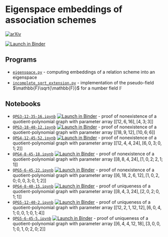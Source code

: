 # Eigenspace embeddings of association schemes

[![arXiv](https://img.shields.io/badge/arXiv-2504.08733-b31b1b.svg)](https://arxiv.org/abs/2504.08733)

[![Launch in Binder](https://mybinder.org/badge.svg)](https://mybinder.org/v2/gh/jaanos/eigenspace-embeddings/main)

## Programs

* [`eigenspace.py`](eigenspace.py) - computing embeddings of a relation scheme into an eigenspace
* [`incomplete_sqrt_extension.py`](incomplete_sqrt_extension.py) - implementation of the pseudo-field $\mathbb{F}\sqrt{\mathbb{F}}$ for a number field $\mathbb{F}$

## Notebooks

* [`QPG3-12-35-16.ipynb`](QPG3-12-35-16.ipynb) [![Launch in Binder](https://mybinder.org/badge.svg)](https://mybinder.org/v2/gh/jaanos/eigenspace-embeddings/main?labpath=QPG3-12-35-16.ipynb) - proof of nonexistence of a quotient-polynomial graph with parameter array $[[12, 6, 16], [4, 3; 3]]$
* [`QPG3-18-40-12.ipynb`](QPG3-18-40-12.ipynb) [![Launch in Binder](https://mybinder.org/badge.svg)](https://mybinder.org/v2/gh/jaanos/eigenspace-embeddings/main?labpath=QPG3-18-40-12.ipynb) - proof of nonexistence of a quotient-polynomial graph with parameter array $[[18, 9, 12], [10, 6; 6]]$
* [`QPG4-12-45-52.ipynb`](QPG4-12-45-52.ipynb) [![Launch in Binder](https://mybinder.org/badge.svg)](https://mybinder.org/v2/gh/jaanos/eigenspace-embeddings/main?labpath=QPG4-12-45-52.ipynb) - proof of nonexistence of a quotient-polynomial graph with parameter array $[[12, 4, 4, 24], [6, 0, 3; 0, 1; 2]]$
* [`QPG4-8-45-18.ipynb`](QPG4-8-45-18.ipynb) [![Launch in Binder](https://mybinder.org/badge.svg)](https://mybinder.org/v2/gh/jaanos/eigenspace-embeddings/main?labpath=QPG4-8-45-18.ipynb) - proof of nonexistence of a quotient-polynomial graph with parameter array $[[8, 8, 4, 24], [1, 0, 2; 2, 1; 1]]$
* [`QPG5-6-45-22.ipynb`](QPG5-6-45-22.ipynb) [![Launch in Binder](https://mybinder.org/badge.svg)](https://mybinder.org/v2/gh/jaanos/eigenspace-embeddings/main?labpath=QPG5-6-45-22.ipynb) - proof of nonexistence of a quotient-polynomial graph with parameter array $[[6, 18, 2, 6, 12], [1, 0, 2, 0; 0, 0, 3; 0, 1; 2]]$
* [`QPG4-8-40-15.ipynb`](QPG4-8-40-15.ipynb) [![Launch in Binder](https://mybinder.org/badge.svg)](https://mybinder.org/v2/gh/jaanos/eigenspace-embeddings/main?labpath=QPG4-8-40-15.ipynb) - proof of uniqueness of a quotient-polynomial graph with parameter array $[[8, 4, 3, 24], [2, 0, 2; 0, 1; 1]]$
* [`QPG5-12-40-2.ipynb`](QPG5-12-40-2.ipynb) [![Launch in Binder](https://mybinder.org/badge.svg)](https://mybinder.org/v2/gh/jaanos/eigenspace-embeddings/main?labpath=QPG5-12-40-2.ipynb) - proof of uniqueness of a quotient-polynomial graph with parameter array $[[12, 2, 1, 12, 12], [6, 0, 4, 1; 0, 0, 1; 0, 1; 4]]$
* [`QPG5-6-45-5.ipynb`](QPG5-6-45-5.ipynb) [![Launch in Binder](https://mybinder.org/badge.svg)](https://mybinder.org/v2/gh/jaanos/eigenspace-embeddings/main?labpath=QPG5-6-45-5.ipynb) - proof of uniqueness of a quotient-polynomial graph with parameter array $[[6, 4, 4, 12, 18], [3, 0, 0, 1; 0, 1, 0; 2, 0; 2]]$
